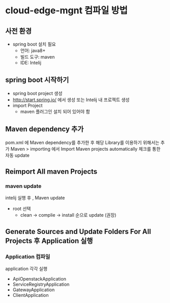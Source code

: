 # cloud-edge-mgnt 컴파일 방법

## 사전 환경
* spring boot 설치 필요
  * 언어: java8+
  * 빌드 도구: maven
  * IDE: Intelij
  
## spring boot 시작하기  
* spring boot project 생성
* http://start.spring.io/ 에서 생성 또는 Intelij 내 프로젝트 생성
* import Project
  * maven 플러그인 설치 되어 있어야 함 

## Maven dependency 추가
  pom.xml 에 Maven dependency를 추가한 후 해당 Library를 이용하기 위해서는 추가
  Maven > importing 에서 Import Maven projects automatically 체크를 통한 자동 update
  
## Reimport All maven Projects
### maven update 
intelij 실행 후  , Maven update
* root 선택
  * clean -> complie -> install 순으로 update (권장)
  
## Generate Sources and Update Folders For All Projects 후  Application 실행 
### Application 컴파일
 application 각각 실행 
* ApiOpenstackApplication 
* ServiceRegistryApplication
* GatewayApplication
* ClientApplication
